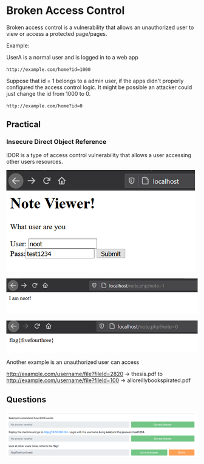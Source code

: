 # Broken Access Control

Broken access control is a vulnerability that allows an unauthorized user to view or access a protected page/pages.

Example:

UserA is a normal user and is logged in to a web app 

`http://example.com/home?id=1000`

Suppose that id = 1 belongs to a admin user, if the apps didn't properly configured the access control logic.
It might be possible an attacker could just change the id from 1000 to 0.

`http://example.com/home?id=0`
 
## Practical 
 
### Insecure Direct Object Reference
 
IDOR is a type of access control vulnerability that allows a user accessing other users resources.

![7bdb3353c1aa13523b97cdba6cacf9be.png](./_resources/65e742fddca7418e8f5187d7cce25515.png)

![7bf2237f38d9053a0fdc66d0728eba90.png](./_resources/75e17579d1cc422c88809d243004bb15.png)

![353f279cde0a8fa04d4625723c6a24f2.png](./_resources/99122edbd4c347cbbbc6b0213dd25414.png)

Another example is an unauthorized user can access  

http://example.com/username/file?fileId=2820 -> thesis.pdf 
to
http://example.com/username/file?fileId=100 -> alloreillybookspirated.pdf

## Questions

![cfddaab8b84e554a1ef385a1a5f62afd.png](./_resources/e6e645e6249a4c86b055afb512a38354.png)